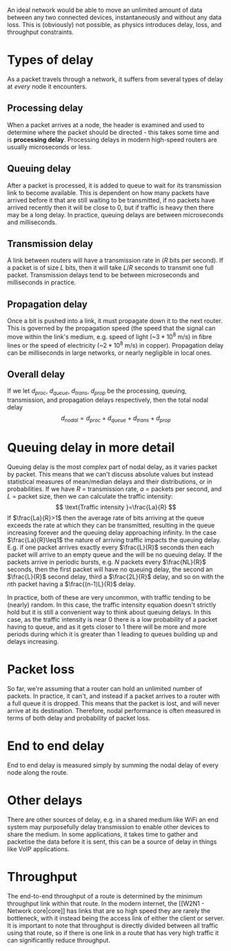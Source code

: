 An ideal network would be able to move an unlimited amount of data between any two connected devices, instantaneously and without any data loss. This is (obviously) not possible, as physics introduces delay, loss, and throughput constraints.
# Types of delay
As a packet travels through a network, it suffers from several types of delay at *every* node it encounters.
## Processing delay
When a packet arrives at a node, the header is examined and used to determine where the packet should be directed - this takes some time and is **processing delay**. Processing delays in modern high-speed routers are usually microseconds or less.
## Queuing delay
After a packet is processed, it is added to queue to wait for its transmission link to become available. This is dependent on how many packets have arrived before it that are still waiting to be transmitted, if no packets have arrived recently then it will be close to 0, but if traffic is heavy then there may be a long delay. In practice, queuing delays are between microseconds and milliseconds.
## Transmission delay
A link between routers will have a transmission rate in ($R$ bits per second). If a packet is of size $L$ bits, then it will take $L/R$ seconds to transmit one full packet. Transmission delays tend to be between microseconds and milliseconds in practice.
## Propagation delay
Once a bit is pushed into a link, it must propagate down it to the next router. This is governed by the propagation speed (the speed that the signal can move within the link's medium, e.g. speed of light (~$3*10^8\text{ m/s}$) in fibre lines or the speed of electricity (~$2*10^8\text{ m/s}$) in copper). Propagation delay can be milliseconds in large networks, or nearly negligible in local ones.
## Overall delay
If we let $d_{proc}$, $d_{queue}$, $d_{trans}$, $d_{prop}$ be the processing, queuing, transmission, and propagation delays respectively, then the total nodal delay
$$d_{nodal}=d_{proc}+d_{queue}+d_{trans}+d_{prop}$$
# Queuing delay in more detail
Queuing delay is the most complex part of nodal delay, as it varies packet by packet. This means that we can't discuss absolute values but instead statistical measures of mean/median delays and their distributions, or in probabilities.
If we have $R$ = transmission rate, $a$ = packets per second, and $L$ = packet size, then we can calculate the traffic intensity:
$$
\text{Traffic intensity }=\frac{La}{R}
$$
If $\frac{La}{R}>1$ then the average rate of bits arriving at the queue exceeds the rate at which they can be transmitted, resulting in the queue increasing forever and the queuing delay approaching infinity.
In the case $\frac{La}{R}\leq1$ the nature of arriving traffic impacts the queuing delay. E.g. if one packet arrives exactly every $\frac{L}{R}$ seconds then each packet will arrive to an empty queue and the will be no queuing delay. If the packets arrive in periodic bursts, e.g. $N$ packets every $\frac{NL}{R}$ seconds, then the first packet will have no queuing delay, the second an $\frac{L}{R}$ second delay, third a $\frac{2L}{R}$ delay, and so on with the $n$th packet having a $\frac{(n-1)L}{R}$ delay.

In practice, both of these are very uncommon, with traffic tending to be (nearly) random. In this case, the traffic intensity equation doesn't strictly hold but it is still a convenient way to think about queuing delays. In this case, as the traffic intensity is near 0 there is a low probability of a packet having to queue, and as it gets closer to 1 there will be more and more periods during which it is greater than 1 leading to queues building up and delays increasing.
# Packet loss
So far, we're assuming that a router can hold an unlimited number of packets. In practice, it can't, and instead if a packet arrives to a router with a full queue it is dropped. This means that the packet is lost, and will never arrive at its destination. Therefore, nodal performance is often measured in terms of both delay and probability of packet loss.
# End to end delay
End to end delay is measured simply by summing the nodal delay of every node along the route.
# Other delays
There are other sources of delay, e.g. in a shared medium like WiFi an end system may purposefully delay transmission to enable other devices to share the medium. In some applications, it takes time to gather and packetise the data before it is sent, this can be a source of delay in things like VoIP applications.
# Throughput
The end-to-end throughput of a route is determined by the minimum throughput link within that route. In the modern internet, the [[W2N1 - Network core|core]] has links that are so high speed they are rarely the bottleneck, with it instead being the access link of either the client or server. It is important to note that throughput is directly divided between all traffic using that route, so if there is one link in a route that has very high traffic it can significantly reduce throughput.